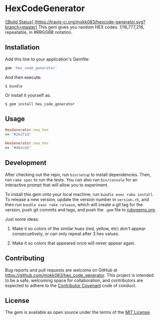 # HexCodeGenerator
[![Build Status]
(https://travis-ci.org/mokk083/hexcode-generator.svg?branch=master)](https://travis-ci.org/mokk083/hexcode-generator)
This gem gives you random HEX codes. 1/16,777,216, repeatable, in #RRGGBB notation.

## Installation

Add this line to your application's Gemfile:

```ruby
gem 'hex_code_generator'
```

And then execute:

    $ bundle

Or install it yourself as:

    $ gem install hex_code_generator

## Usage

```ruby
HexGenerator.new_hex
=> "#2e2f1d"
```
```ruby
HexGenerator.new_hex
=> "#46ece5"
```

## Development

After checking out the repo, run `bin/setup` to install dependencies. Then, run `rake spec` to run the tests. You can also run `bin/console` for an interactive prompt that will allow you to experiment.

To install this gem onto your local machine, run `bundle exec rake install`. To release a new version, update the version number in `version.rb`, and then run `bundle exec rake release`, which will create a git tag for the version, push git commits and tags, and push the `.gem` file to [rubygems.org](https://rubygems.org).

Just some ideas:

1. Make it so colors of the similar hues (red, yellow, etc) don't appear consecuetively, or can only repeat after 3 hex values.

2. Make it so colors that appeared once will never appear again. 

## Contributing

Bug reports and pull requests are welcome on GitHub at https://github.com/mokk083/hex_code_generator. This project is intended to be a safe, welcoming space for collaboration, and contributors are expected to adhere to the [Contributor Covenant](http://contributor-covenant.org) code of conduct.


## License

The gem is available as open source under the terms of the [MIT License](http://opensource.org/licenses/MIT).

